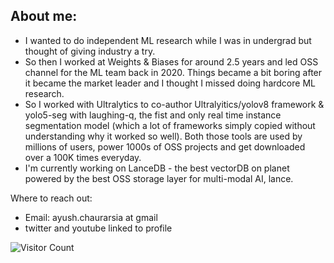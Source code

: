 ## About me:
- I wanted to do independent ML research while I was in undergrad but thought of giving industry a try.
- So then I worked at Weights & Biases for around 2.5 years and led OSS channel for the ML team back in 2020. Things became a bit boring after it became the market leader and I thought I missed doing hardcore ML research. 
- So I worked with Ultralytics to co-author Ultralyitics/yolov8 framework & yolo5-seg with laughing-q, the fist and only real time instance segmentation model (which a lot of frameworks simply copied without understanding why it worked so well). Both those tools are used by millions of users, power 1000s of OSS projects and get downloaded over a 100K times everyday.
- I'm currently working on LanceDB - the best vectorDB on planet powered by the best OSS storage layer for multi-modal AI, lance.


Where to reach out:
- Email: ayush.chaurarsia at gmail
- twitter and youtube linked to profile

![Visitor Count](https://profile-counter.glitch.me/{username}/count.svg)
